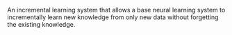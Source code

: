 An incremental learning system that allows a base neural learning system to incrementally learn new knowledge from only new data without forgetting the existing knowledge.